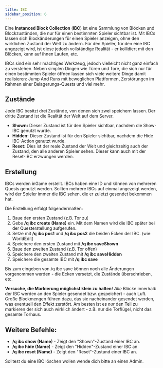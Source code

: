 ```yaml
---
title: IBC
sidebar_position: 6
---
```


Eine **Instanced Block Collection** (**IBC**) ist eine Sammlung von Blöcken und Blockzuständen, die nur für einen bestimmten Spieler sichtbar ist. Mit IBCs lassen sich Blockänderungen für einen Spieler anzeigen, ohne den wirklichen Zustand der Welt zu ändern. Für den Spieler, für den eine IBC angezeigt wird, ist diese jedoch vollständige Realität - er kollidiert mit den Blöcken, kann auf ihnen Laufen, etc.

IBCs sind ein sehr mächtiges Werkzeug, jedoch vielleicht nicht ganz einfach zu verstehen. Neben simplen Dingen wie Türen und Tore, die sich nur für einen bestimmten Spieler öffnen lassen sich viele weitere Dinge damit realisieren: Jump And Runs mit beweglichen Plattformen, Zerstörungen im Rahmen einer Belagerungs-Quests und viel mehr.

## Zustände
Jede IBC besitzt drei Zustände, von denen sich zwei speichern lassen. Der dritte Zustand ist die Realität der Welt auf dem Server.
* **Shown:** Dieser Zustand ist für den Spieler sichtbar, nachdem die Show-IBC genutzt wurde.
* **Hidden:** Dieser Zustand ist für den Spieler sichtbar, nachdem die Hide IBC-Action genutzt wurde.
* **Reset:** Dies ist der reale Zustand der Welt und gleichzeitig auch der Zustand, den alle anderen Spieler sehen. Dieser kann auch mit der Reset-IBC erzwungen werden.

## Erstellung
IBCs werden inGame erstellt. IBCs haben eine ID und können von mehreren Quests genutzt werden. Sollten mehrere IBCs auf einmal angezeigt werden, wird der Spieler immer die IBC sehen, die er zuletzt gesendet bekommen hat. 

Die Erstellung erfolgt folgendermaßen:

1. Baue den ersten Zustand (z.B. Tor zu)
2. Gebe **/q ibc create (Name)** ein. Mit dem Namen wird die IBC später bei der Questerstellung aufgerufen.
3. Setze mit **/q ibc pos1** und **/q ibc pos2** die beiden Ecken der IBC. (wie WorldEdit)
4. Speichere den ersten Zustand mit **/q ibc saveShown**
5. Baue den zweiten Zustand (z.B. Tor offen)
6. Speichere den zweiten Zustand mit **/q ibc saveHidden**
7. Speichere die gesamte IBC mit **/q ibc save**

Bis zum eingeben von /q ibc save können noch alle Änderungen vorgenommen werden - die Ecken versetzt, die Zustände überschrieben, etc.

**Versuche, die Markierung möglichst klein zu halten!** *Alle* Blöcke innerhalb der IBC werden an den Spieler gesendet bzw. gespeichert - auch Luft. Große Blockmengen führen dazu, das sie nacheinander gesendet werden, was eventuell den Effekt zerstört. Am besten ist es *nur* den Teil zu markieren der sich auch wirklich ändert - z.B. nur die Torflügel, nicht das gesamte Torhaus. 
## Weitere Befehle:
* **/q ibc show (Name)** - Zeigt den "Shown"-Zustand einer IBC an.
* **/q ibc hide (Name)** - Zeigt den "Hidden"-Zustand einer IBC an.
* **/q ibc reset (Name)** - Zeigt den "Reset"-Zustand einer IBC an.

Solltest du eine IBC löschen wollen wende dich bitte an einen Admin. 
